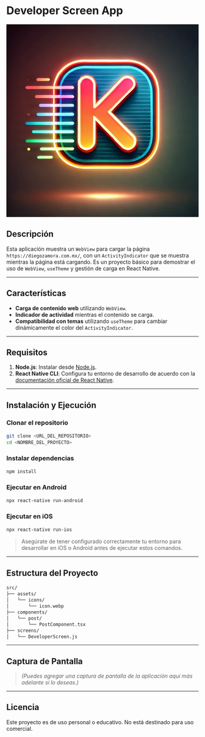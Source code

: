
# Developer Screen App

![App Icon](src/assets/icons/icon.webp)

## Descripción

Esta aplicación muestra un `WebView` para cargar la página `https://diegozamora.com.mx/`, con un `ActivityIndicator` que se muestra mientras la página está cargando. Es un proyecto básico para demostrar el uso de `WebView`, `useTheme` y gestión de carga en React Native.

---

## Características

- **Carga de contenido web** utilizando `WebView`.
- **Indicador de actividad** mientras el contenido se carga.
- **Compatibilidad con temas** utilizando `useTheme` para cambiar dinámicamente el color del `ActivityIndicator`.

---

## Requisitos

1. **Node.js**: Instalar desde [Node.js](https://nodejs.org/).
2. **React Native CLI**: Configura tu entorno de desarrollo de acuerdo con la [documentación oficial de React Native](https://reactnative.dev/docs/environment-setup).

---

## Instalación y Ejecución

### Clonar el repositorio

```bash
git clone <URL_DEL_REPOSITORIO>
cd <NOMBRE_DEL_PROYECTO>
```

### Instalar dependencias

```bash
npm install
```

### Ejecutar en Android

```bash
npx react-native run-android
```

### Ejecutar en iOS

```bash
npx react-native run-ios
```

> Asegúrate de tener configurado correctamente tu entorno para desarrollar en iOS o Android antes de ejecutar estos comandos.

---

## Estructura del Proyecto

```
src/
├── assets/
│   └── icons/
│       └── icon.webp
├── components/
│   └── post/
│       └── PostComponent.tsx
├── screens/
│   └── DeveloperScreen.js
```

---

## Captura de Pantalla

> *(Puedes agregar una captura de pantalla de la aplicación aquí más adelante si lo deseas.)*

---

## Licencia

Este proyecto es de uso personal o educativo. No está destinado para uso comercial.
